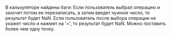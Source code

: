 В калькуляторе найдены баги:
    Если пользователь выбрал операцию и захочет потом ее перезаписать, а затем введет нужное число, то результат будет NaN.
    Если пользователь после выбора операции не укажет число и нажмет на '=', то результат будет NaN.
    Можно поставить более чем одну точку.